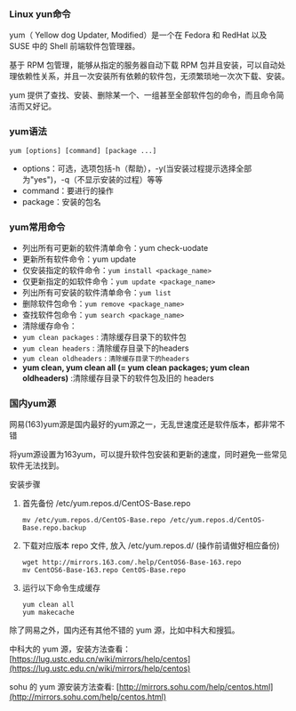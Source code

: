 ### Linux yun命令

yum（ Yellow dog Updater, Modified）是一个在 Fedora 和 RedHat 以及 SUSE 中的 Shell 前端软件包管理器。

基于 RPM 包管理，能够从指定的服务器自动下载 RPM 包并且安装，可以自动处理依赖性关系，并且一次安装所有依赖的软件包，无须繁琐地一次次下载、安装。

yum 提供了查找、安装、删除某一个、一组甚至全部软件包的命令，而且命令简洁而又好记。

### yum语法

```
yum [options] [command] [package ...]
```

* options：可选，选项包括-h（帮助），-y(当安装过程提示选择全部为"yes")，-q（不显示安装的过程）等等
* command：要进行的操作
* package：安装的包名

### yum常用命令

* 列出所有可更新的软件清单命令：yum check-uodate
* 更新所有软件命令：yum update
* 仅安装指定的软件命令：`yum install <package_name>`
* 仅更新指定的如软件命令：`yum update <package_name>`
* 列出所有可安装的软件清单命令：`yum list`
* 删除软件包命令：`yum remove <package_name>`
* 查找软件包命令：`yum search <package_name>`
* 清除缓存命令：
* `yum clean packages` : 清除缓存目录下的软件包
* `yum clean headers` : 清除缓存目录下的headers
* `yum clean oldheaders` : `清除缓存目录下的headers`
* **yum clean, yum clean all (= yum clean packages; yum clean oldheaders)** :清除缓存目录下的软件包及旧的 headers

### 国内yum源

网易(163)yum源是国内最好的yum源之一，无乱世速度还是软件版本，都非常不错

将yum源设置为163yum，可以提升软件包安装和更新的速度，同时避免一些常见软件无法找到。

安装步骤

1. 首先备份 /etc/yum.repos.d/CentOS-Base.repo

   ```
   mv /etc/yum.repos.d/CentOS-Base.repo /etc/yum.repos.d/CentOS-Base.repo.backup
   ```
2. 下载对应版本 repo 文件, 放入 /etc/yum.repos.d/ (操作前请做好相应备份)

   ```
   wget http://mirrors.163.com/.help/CentOS6-Base-163.repo
   mv CentOS6-Base-163.repo CentOS-Base.repo
   ```
3. 运行以下命令生成缓存

   ```
   yum clean all
   yum makecache
   ```

除了网易之外，国内还有其他不错的 yum 源，比如中科大和搜狐。

中科大的 yum 源，安装方法查看：[https://lug.ustc.edu.cn/wiki/mirrors/help/centos](https://lug.ustc.edu.cn/wiki/mirrors/help/centos)

sohu 的 yum 源安装方法查看: [http://mirrors.sohu.com/help/centos.html](http://mirrors.sohu.com/help/centos.html)
